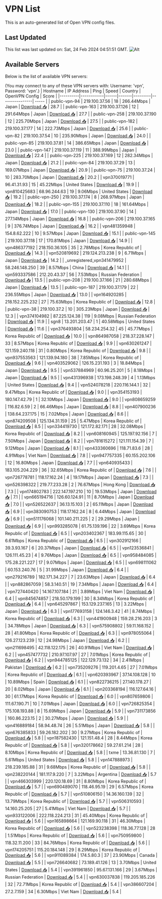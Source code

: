 # VPN List

This is an auto-generated list of Open VPN config files.

## Last Updated

This list was last updated on: Sat, 24 Feb 2024 04:51:51 GMT.
![Alt](https://repobeats.axiom.co/api/embed/186b98318ef1479477931607c1ad7d823f12451f.svg "Repobeats analytics image")

## Available Servers

Below is the list of available VPN servers:

(You may connect to any of these VPN servers with: Username: 'vpn', Password: 'vpn'.)
| Hostname | IP Address | Ping | Speed | Country | OpenVPN Config | Score |
|----------|------------|------|-------|---------|----------------| ----- |
| public-vpn-94 | 219.100.37.56 | 18 | 266.44Mbps | Japan | [Download 📥](./configs/server_0_JP.ovpn) | 28.7 |
| public-vpn-163 | 219.100.37.126 | 12 | 291.64Mbps | Japan | [Download 📥](./configs/server_1_JP.ovpn) | 27.7 |
| public-vpn-258 | 219.100.37.190 | 12 | 225.70Mbps | Japan | [Download 📥](./configs/server_2_JP.ovpn) | 27.5 |
| public-vpn-182 | 219.100.37.177 | 14 | 222.73Mbps | Japan | [Download 📥](./configs/server_3_JP.ovpn) | 25.6 |
| public-vpn-82 | 219.100.37.54 | 10 | 235.90Mbps | Japan | [Download 📥](./configs/server_4_JP.ovpn) | 24.0 |
| public-vpn-85 | 219.100.37.81 | 14 | 386.65Mbps | Japan | [Download 📥](./configs/server_5_JP.ovpn) | 23.0 |
| public-vpn-147 | 219.100.37.119 | 11 | 388.99Mbps | Japan | [Download 📥](./configs/server_6_JP.ovpn) | 22.4 |
| public-vpn-225 | 219.100.37.169 | 12 | 282.34Mbps | Japan | [Download 📥](./configs/server_7_JP.ovpn) | 21.2 |
| public-vpn-84 | 219.100.37.29 | 13 | 169.07Mbps | Japan | [Download 📥](./configs/server_8_JP.ovpn) | 20.9 |
| public-vpn-75 | 219.100.37.24 | 10 | 283.70Mbps | Japan | [Download 📥](./configs/server_9_JP.ovpn) | 20.2 |
| vpn370019771 | 96.41.31.93 | 15 | 45.22Mbps | United States | [Download 📥](./configs/server_10_US.ovpn) | 19.9 |
| vpn810425683 | 68.96.244.63 | 19 | 9.06Mbps | United States | [Download 📥](./configs/server_11_US.ovpn) | 19.2 |
| public-vpn-250 | 219.100.37.174 | 8 | 268.97Mbps | Japan | [Download 📥](./configs/server_12_JP.ovpn) | 18.2 |
| public-vpn-155 | 219.100.37.110 | 18 | 161.64Mbps | Japan | [Download 📥](./configs/server_13_JP.ovpn) | 17.0 |
| public-vpn-130 | 219.100.37.90 | 14 | 277.14Mbps | Japan | [Download 📥](./configs/server_14_JP.ovpn) | 16.8 |
| public-vpn-206 | 219.100.37.165 | 9 | 376.74Mbps | Japan | [Download 📥](./configs/server_15_JP.ovpn) | 16.2 |
| vpn481359948 | 154.8.62.222 | 10 | 9.57Mbps | Japan | [Download 📥](./configs/server_16_JP.ovpn) | 15.1 |
| public-vpn-145 | 219.100.37.118 | 17 | 170.81Mbps | Japan | [Download 📥](./configs/server_17_JP.ovpn) | 14.9 |
| vpn486377192 | 218.150.36.105 | 35 | 2.78Mbps | Korea Republic of | [Download 📥](./configs/server_18_KR.ovpn) | 14.3 |
| vpn520819692 | 219.124.213.238 | 9 | 6.71Mbps | Japan | [Download 📥](./configs/server_19_JP.ovpn) | 14.2 |
| _unregistered_vpn341479952 | 58.246.148.250 | 39 | 8.57Mbps | China | [Download 📥](./configs/server_20_CN.ovpn) | 14.1 |
| vpn593337586 | 212.20.43.37 | 56 | 7.53Mbps | Russian Federation | [Download 📥](./configs/server_21_RU.ovpn) | 13.5 |
| public-vpn-208 | 219.100.37.166 | 21 | 280.68Mbps | Japan | [Download 📥](./configs/server_22_JP.ovpn) | 13.5 |
| public-vpn-187 | 219.100.37.179 | 22 | 236.55Mbps | Japan | [Download 📥](./configs/server_23_JP.ovpn) | 13.0 |
| vpn164920285 | 218.152.225.232 | 27 | 75.63Mbps | Korea Republic of | [Download 📥](./configs/server_24_KR.ovpn) | 12.8 |
| public-vpn-38 | 219.100.37.2 | 10 | 305.23Mbps | Japan | [Download 📥](./configs/server_25_JP.ovpn) | 12.3 |
| vpn374104982 | 87.225.124.38 | 119 | 9.08Mbps | Russian Federation | [Download 📥](./configs/server_26_RU.ovpn) | 11.9 |
| sgn8 | 13.201.203.47 | 1 | 40.58Mbps | United States | [Download 📥](./configs/server_27_US.ovpn) | 11.6 |
| vpn376493804 | 58.234.254.32 | 45 | 45.77Mbps | Korea Republic of | [Download 📥](./configs/server_28_KR.ovpn) | 10.0 |
| vpn864987058 | 218.37.228.147 | 33 | 8.57Mbps | Korea Republic of | [Download 📥](./configs/server_29_KR.ovpn) | 9.9 |
| vpn630261247 | 121.159.240.118 | 31 | 0.80Mbps | Korea Republic of | [Download 📥](./configs/server_30_KR.ovpn) | 9.8 |
| vpn937553563 | 121.139.94.180 | 38 | 7.85Mbps | Korea Republic of | [Download 📥](./configs/server_31_KR.ovpn) | 9.6 |
| vpn403529062 | 126.15.231.193 | 3 | 18.84Mbps | Japan | [Download 📥](./configs/server_32_JP.ovpn) | 9.5 |
| vpn537884969 | 60.96.25.201 | 5 | 8.18Mbps | Japan | [Download 📥](./configs/server_33_JP.ovpn) | 9.5 |
| vpn431396938 | 173.198.248.39 | 4 | 1.13Mbps | United States | [Download 📥](./configs/server_34_US.ovpn) | 9.4 |
| vpn524078218 | 220.116.144.1 | 32 | 9.47Mbps | Korea Republic of | [Download 📥](./configs/server_35_KR.ovpn) | 9.0 |
| vpn354153193 | 180.147.42.79 | 1 | 32.10Mbps | Japan | [Download 📥](./configs/server_36_JP.ovpn) | 9.0 |
| vpn808659259 | 116.82.6.59 | 2 | 66.46Mbps | Japan | [Download 📥](./configs/server_37_JP.ovpn) | 8.8 |
| vpn407900236 | 138.64.237.175 | 15 | 7.02Mbps | Japan | [Download 📥](./configs/server_38_JP.ovpn) | 8.6 |
| vpn874209508 | 125.134.31.159 | 25 | 5.47Mbps | Korea Republic of | [Download 📥](./configs/server_39_KR.ovpn) | 8.5 |
| vpn334419730 | 121.172.82.171 | 28 | 32.08Mbps | Korea Republic of | [Download 📥](./configs/server_40_KR.ovpn) | 8.2 |
| vpn608160945 | 125.197.92.156 | 7 | 7.50Mbps | Japan | [Download 📥](./configs/server_41_JP.ovpn) | 8.2 |
| vpn781615272 | 121.111.154.39 | 7 | 9.12Mbps | Japan | [Download 📥](./configs/server_42_JP.ovpn) | 8.1 |
| vpn433360696 | 118.71.83.6 | 28 | 4.91Mbps | Viet Nam | [Download 📥](./configs/server_43_VN.ovpn) | 7.8 |
| vpn947757335 | 60.155.202.106 | 12 | 16.80Mbps | Japan | [Download 📥](./configs/server_44_JP.ovpn) | 7.7 |
| vpn640935433 | 183.105.204.229 | 36 | 32.65Mbps | Korea Republic of | [Download 📥](./configs/server_45_KR.ovpn) | 7.6 |
| vpn726778781 | 118.17.162.24 | 4 | 19.17Mbps | Japan | [Download 📥](./configs/server_46_JP.ovpn) | 7.3 |
| vpn526398322 | 219.77.233.28 | 2 | 76.67Mbps | Hong Kong | [Download 📥](./configs/server_47_HK.ovpn) | 7.3 |
| vpn174802783 | 222.147.197.210 | 10 | 19.53Mbps | Japan | [Download 📥](./configs/server_48_JP.ovpn) | 7.1 |
| vpn665194716 | 126.60.124.91 | 11 | 8.70Mbps | Japan | [Download 📥](./configs/server_49_JP.ovpn) | 7.0 |
| vpn526522637 | 36.13.15.103 | 2 | 65.11Mbps | Japan | [Download 📥](./configs/server_50_JP.ovpn) | 6.9 |
| vpn383090753 | 118.17.162.24 | 8 | 6.44Mbps | Japan | [Download 📥](./configs/server_51_JP.ovpn) | 6.9 |
| vpn511176068 | 101.140.211.225 | 2 | 29.29Mbps | Japan | [Download 📥](./configs/server_52_JP.ovpn) | 6.9 |
| vpn993285078 | 61.75.139.196 | 22 | 3.69Mbps | Korea Republic of | [Download 📥](./configs/server_53_KR.ovpn) | 6.5 |
| vpn203402367 | 183.99.115.65 | 30 | 6.61Mbps | Korea Republic of | [Download 📥](./configs/server_54_KR.ovpn) | 6.5 |
| vpn302912166 | 39.3.93.167 | 6 | 20.37Mbps | Japan | [Download 📥](./configs/server_55_JP.ovpn) | 6.5 |
| vpn123536841 | 126.111.45.23 | 4 | 9.76Mbps | Japan | [Download 📥](./configs/server_56_JP.ovpn) | 6.5 |
| vpn958484085 | 175.28.221.227 | 17 | 9.07Mbps | Japan | [Download 📥](./configs/server_57_JP.ovpn) | 6.5 |
| vpn698111062 | 60.153.240.76 | 5 | 31.99Mbps | Japan | [Download 📥](./configs/server_58_JP.ovpn) | 6.4 |
| vpn279216789 | 182.171.34.227 | 7 | 23.63Mbps | Japan | [Download 📥](./configs/server_59_JP.ovpn) | 6.4 |
| vpn882867059 | 58.3.140.51 | 19 | 7.34Mbps | Japan | [Download 📥](./configs/server_60_JP.ovpn) | 6.4 |
| vpn727440420 | 14.167.107.184 | 21 | 3.89Mbps | Viet Nam | [Download 📥](./configs/server_61_VN.ovpn) | 6.4 |
| vpn845674857 | 218.50.179.199 | 30 | 8.34Mbps | Korea Republic of | [Download 📥](./configs/server_62_KR.ovpn) | 6.4 |
| vpn645297867 | 153.129.237.165 | 13 | 3.22Mbps | Japan | [Download 📥](./configs/server_63_JP.ovpn) | 6.3 |
| vpn177693158 | 124.146.3.42 | 41 | 8.74Mbps | Korea Republic of | [Download 📥](./configs/server_64_KR.ovpn) | 6.3 |
| vpn441900948 | 159.28.216.203 | 3 | 34.78Mbps | Japan | [Download 📥](./configs/server_65_JP.ovpn) | 6.3 |
| vpn575908802 | 59.11.168.152 | 28 | 41.80Mbps | Korea Republic of | [Download 📥](./configs/server_66_KR.ovpn) | 6.3 |
| vpn978055064 | 126.27.123.239 | 12 | 24.98Mbps | Japan | [Download 📥](./configs/server_67_JP.ovpn) | 6.2 |
| vpn211698495 | 42.118.122.175 | 26 | 40.91Mbps | Viet Nam | [Download 📥](./configs/server_68_VN.ovpn) | 6.2 |
| vpn457477732 | 210.97.107.97 | 27 | 7.01Mbps | Korea Republic of | [Download 📥](./configs/server_69_KR.ovpn) | 6.2 |
| vpn944785125 | 122.129.73.132 | 34 | 2.41Mbps | Pakistan | [Download 📥](./configs/server_70_PK.ovpn) | 6.2 |
| vpn735209276 | 119.201.4.65 | 27 | 7.01Mbps | Korea Republic of | [Download 📥](./configs/server_71_KR.ovpn) | 6.1 |
| vpn620393967 | 37.14.108.128 | 10 | 10.89Mbps | Spain | [Download 📥](./configs/server_72_ES.ovpn) | 6.1 |
| vpn822736215 | 27.140.178.27 | 20 | 8.02Mbps | Japan | [Download 📥](./configs/server_73_JP.ovpn) | 6.1 |
| vpn203368194 | 116.127.64.16 | 30 | 61.17Mbps | Korea Republic of | [Download 📥](./configs/server_74_KR.ovpn) | 6.0 |
| vpn807659806 | 111.67.190.71 | 10 | 7.01Mbps | Japan | [Download 📥](./configs/server_75_JP.ovpn) | 6.0 |
| vpn726825354 | 175.108.193.88 | 8 | 15.69Mbps | Japan | [Download 📥](./configs/server_76_JP.ovpn) | 5.9 |
| vpn731173856 | 160.86.223.15 | 2 | 30.27Mbps | Japan | [Download 📥](./configs/server_77_JP.ovpn) | 5.9 |
| vpn416889184 | 58.94.48.74 | 26 | 5.51Mbps | Japan | [Download 📥](./configs/server_78_JP.ovpn) | 5.8 |
| vpn676385833 | 59.26.182.202 | 30 | 9.27Mbps | Korea Republic of | [Download 📥](./configs/server_79_KR.ovpn) | 5.8 |
| vpn187582430 | 121.151.48.4 | 28 | 8.44Mbps | Korea Republic of | [Download 📥](./configs/server_80_KR.ovpn) | 5.8 |
| vpn320178662 | 59.27.61.214 | 28 | 8.10Mbps | Korea Republic of | [Download 📥](./configs/server_81_KR.ovpn) | 5.8 |
| txme | 13.36.81.130 | 7 | 5.61Mbps | United States | [Download 📥](./configs/server_82_US.ovpn) | 5.8 |
| vpn147888973 | 218.239.185.88 | 31 | 9.68Mbps | Korea Republic of | [Download 📥](./configs/server_83_KR.ovpn) | 5.8 |
| vpn238220144 | 181.117.9.220 | 7 | 3.22Mbps | Argentina | [Download 📥](./configs/server_84_AR.ovpn) | 5.7 |
| vpn466303999 | 220.120.18.69 | 31 | 8.80Mbps | Korea Republic of | [Download 📥](./configs/server_85_KR.ovpn) | 5.7 |
| vpn690489070 | 118.46.95.19 | 29 | 6.57Mbps | Korea Republic of | [Download 📥](./configs/server_86_KR.ovpn) | 5.7 |
| vpn510806150 | 14.36.160.139 | 32 | 13.79Mbps | Korea Republic of | [Download 📥](./configs/server_87_KR.ovpn) | 5.7 |
| vpn506310593 | 14.160.25.205 | 27 | 5.41Mbps | Viet Nam | [Download 📥](./configs/server_88_VN.ovpn) | 5.7 |
| vpn933122006 | 222.118.224.213 | 31 | 45.40Mbps | Korea Republic of | [Download 📥](./configs/server_89_KR.ovpn) | 5.6 |
| vpn165898664 | 121.169.90.118 | 31 | 46.30Mbps | Korea Republic of | [Download 📥](./configs/server_90_KR.ovpn) | 5.6 |
| vpn523238398 | 118.36.77.128 | 28 | 1.51Mbps | Korea Republic of | [Download 📥](./configs/server_91_KR.ovpn) | 5.6 |
| vpn750959800 | 118.32.11.200 | 33 | 84.76Mbps | Korea Republic of | [Download 📥](./configs/server_92_KR.ovpn) | 5.6 |
| vpn174205751 | 115.20.184.148 | 29 | 8.29Mbps | Korea Republic of | [Download 📥](./configs/server_93_KR.ovpn) | 5.6 |
| vpn911089384 | 174.5.80.3 | 37 | 23.90Mbps | Canada | [Download 📥](./configs/server_94_CA.ovpn) | 5.5 |
| vpn726640682 | 73.189.41.126 | 13 | 3.70Mbps | United States | [Download 📥](./configs/server_95_US.ovpn) | 5.4 |
| vpn391961850 | 95.67.131.166 | 29 | 3.67Mbps | Russian Federation | [Download 📥](./configs/server_96_RU.ovpn) | 5.4 |
| vpn630037838 | 119.205.185.226 | 32 | 72.71Mbps | Korea Republic of | [Download 📥](./configs/server_97_KR.ovpn) | 5.4 |
| vpn386607204 | 27.2.7.159 | 34 | 6.30Mbps | Viet Nam | [Download 📥](./configs/server_98_VN.ovpn) | 5.4 |
